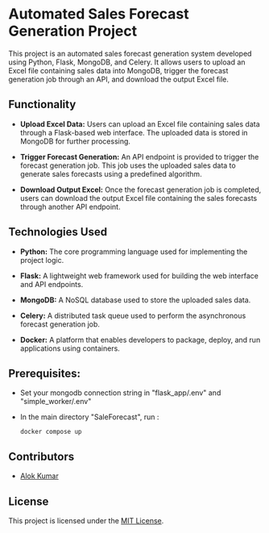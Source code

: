 # Automated Sales Forecast Generation Project

This project is an automated sales forecast generation system developed using Python, Flask, MongoDB, and Celery. It allows users to upload an Excel file containing sales data into MongoDB, trigger the forecast generation job through an API, and download the output Excel file.

## Functionality

- **Upload Excel Data:** Users can upload an Excel file containing sales data through a Flask-based web interface. The uploaded data is stored in MongoDB for further processing.
  
- **Trigger Forecast Generation:** An API endpoint is provided to trigger the forecast generation job. This job uses the uploaded sales data to generate sales forecasts using a predefined algorithm.
  
- **Download Output Excel:** Once the forecast generation job is completed, users can download the output Excel file containing the sales forecasts through another API endpoint.

## Technologies Used

- **Python:** The core programming language used for implementing the project logic.
  
- **Flask:** A lightweight web framework used for building the web interface and API endpoints.
  
- **MongoDB:** A NoSQL database used to store the uploaded sales data.
  
- **Celery:** A distributed task queue used to perform the asynchronous forecast generation job.
  
- **Docker:** A platform that enables developers to package, deploy, and run applications using containers.

## Prerequisites:

- Set your mongodb connection string in "flask_app/.env" and "simple_worker/.env"

- In the main directory "SaleForecast", run :
  ```
  docker compose up
  ```

## Contributors

- [Alok Kumar](https://github.com/Alok5102R)

## License

This project is licensed under the [MIT License](LICENSE).
